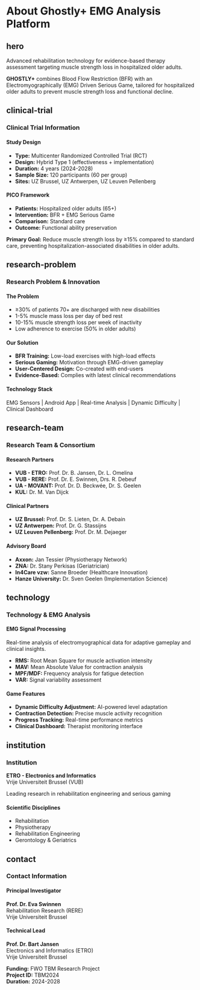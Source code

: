 # About Ghostly+ EMG Analysis Platform

## hero
Advanced rehabilitation technology for evidence-based therapy assessment targeting muscle strength loss in hospitalized older adults.

**GHOSTLY+** combines Blood Flow Restriction (BFR) with an Electromyographically (EMG) Driven Serious Game, tailored for hospitalized older adults to prevent muscle strength loss and functional decline.

## clinical-trial
### Clinical Trial Information

#### Study Design
- **Type:** Multicenter Randomized Controlled Trial (RCT)
- **Design:** Hybrid Type 1 (effectiveness + implementation)
- **Duration:** 4 years (2024-2028)
- **Sample Size:** 120 participants (60 per group)
- **Sites:** UZ Brussel, UZ Antwerpen, UZ Leuven Pellenberg

#### PICO Framework
- **Patients:** Hospitalized older adults (65+)
- **Intervention:** BFR + EMG Serious Game
- **Comparison:** Standard care
- **Outcome:** Functional ability preservation

**Primary Goal:** Reduce muscle strength loss by ≥15% compared to standard care, preventing hospitalization-associated disabilities in older adults.

## research-problem
### Research Problem & Innovation

#### The Problem
- ≥30% of patients 70+ are discharged with new disabilities
- 1-5% muscle mass loss per day of bed rest
- 10-15% muscle strength loss per week of inactivity
- Low adherence to exercise (50% in older adults)

#### Our Solution
- **BFR Training:** Low-load exercises with high-load effects
- **Serious Gaming:** Motivation through EMG-driven gameplay
- **User-Centered Design:** Co-created with end-users
- **Evidence-Based:** Complies with latest clinical recommendations

#### Technology Stack
EMG Sensors | Android App | Real-time Analysis | Dynamic Difficulty | Clinical Dashboard

## research-team
### Research Team & Consortium

#### Research Partners
- **VUB - ETRO:** Prof. Dr. B. Jansen, Dr. L. Omelina
- **VUB - RERE:** Prof. Dr. E. Swinnen, Drs. R. Debeuf
- **UA - MOVANT:** Prof. Dr. D. Beckwée, Dr. S. Geelen
- **KUL:** Dr. M. Van Dijck

#### Clinical Partners
- **UZ Brussel:** Prof. Dr. S. Lieten, Dr. A. Debain
- **UZ Antwerpen:** Prof. Dr. G. Stassijns
- **UZ Leuven Pellenberg:** Prof. Dr. M. Dejaeger

#### Advisory Board
- **Axxon:** Jan Tessier (Physiotherapy Network)
- **ZNA:** Dr. Stany Perkisas (Geriatrician)
- **In4Care vzw:** Sanne Broeder (Healthcare Innovation)
- **Hanze University:** Dr. Sven Geelen (Implementation Science)

## technology
### Technology & EMG Analysis

#### EMG Signal Processing
Real-time analysis of electromyographical data for adaptive gameplay and clinical insights.

- **RMS:** Root Mean Square for muscle activation intensity
- **MAV:** Mean Absolute Value for contraction analysis
- **MPF/MDF:** Frequency analysis for fatigue detection
- **VAR:** Signal variability assessment

#### Game Features
- **Dynamic Difficulty Adjustment:** AI-powered level adaptation
- **Contraction Detection:** Precise muscle activity recognition
- **Progress Tracking:** Real-time performance metrics
- **Clinical Dashboard:** Therapist monitoring interface

## institution
### Institution

**ETRO - Electronics and Informatics**  
Vrije Universiteit Brussel (VUB)

Leading research in rehabilitation engineering and serious gaming

#### Scientific Disciplines
- Rehabilitation
- Physiotherapy
- Rehabilitation Engineering
- Gerontology & Geriatrics

## contact
### Contact Information

#### Principal Investigator
**Prof. Dr. Eva Swinnen**  
Rehabilitation Research (RERE)  
Vrije Universiteit Brussel

#### Technical Lead
**Prof. Dr. Bart Jansen**  
Electronics and Informatics (ETRO)  
Vrije Universiteit Brussel

**Funding:** FWO TBM Research Project  
**Project ID:** TBM2024  
**Duration:** 2024-2028